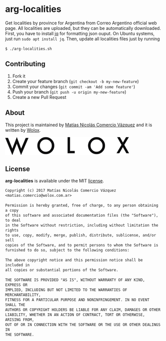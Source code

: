 # arg-localities

Get localities by province for Argentina from Correo Argentino official web page.
All localities are uploaded, but they can be automatically downloaded.
First, you have to install [jq](https://stedolan.github.io/jq/) for formatting json ouput.
On Ubuntu systems, just run `sudo apt install jq`.
Then, update all localities files just by running

  `$ ./arg-localities.sh`


## Contributing

1. Fork it
2. Create your feature branch (`git checkout -b my-new-feature`)
3. Commit your changes (`git commit -am 'Add some feature'`)
4. Push your branch (`git push -u origin my-new-feature`)
5. Create a new Pull Request

## About

This project is maintained by [Matías Nicolás Comercio Vázquez](https://github.com/MatiasComercio) and it is written by [Wolox](http://www.wolox.com.ar).

![Wolox](https://raw.githubusercontent.com/Wolox/press-kit/master/logos/logo_banner.png)

## License

**arg-localities** is available under the MIT [license](LICENSE).

    Copyright (c) 2017 Matías Nicolás Comercio Vázquez <matias.comercio@wolox.com.ar>

    Permission is hereby granted, free of charge, to any person obtaining a copy
    of this software and associated documentation files (the "Software"), to deal
    in the Software without restriction, including without limitation the rights
    to use, copy, modify, merge, publish, distribute, sublicense, and/or sell
    copies of the Software, and to permit persons to whom the Software is
    furnished to do so, subject to the following conditions:

    The above copyright notice and this permission notice shall be included in
    all copies or substantial portions of the Software.

    THE SOFTWARE IS PROVIDED "AS IS", WITHOUT WARRANTY OF ANY KIND, EXPRESS OR
    IMPLIED, INCLUDING BUT NOT LIMITED TO THE WARRANTIES OF MERCHANTABILITY,
    FITNESS FOR A PARTICULAR PURPOSE AND NONINFRINGEMENT. IN NO EVENT SHALL THE
    AUTHORS OR COPYRIGHT HOLDERS BE LIABLE FOR ANY CLAIM, DAMAGES OR OTHER
    LIABILITY, WHETHER IN AN ACTION OF CONTRACT, TORT OR OTHERWISE, ARISING FROM,
    OUT OF OR IN CONNECTION WITH THE SOFTWARE OR THE USE OR OTHER DEALINGS IN
    THE SOFTWARE.
